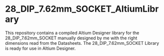 # 28_DIP_7.62mm_SOCKET_AltiumLibrary
This repository contains a compiled Altium Designer library for the 28_DIP_7.62mm_SOCKET manually designed by me with the right dimensions read from the Datasheets. The 28_DIP_7.62mm_SOCKET Library is ready for use in Altium Designer.
